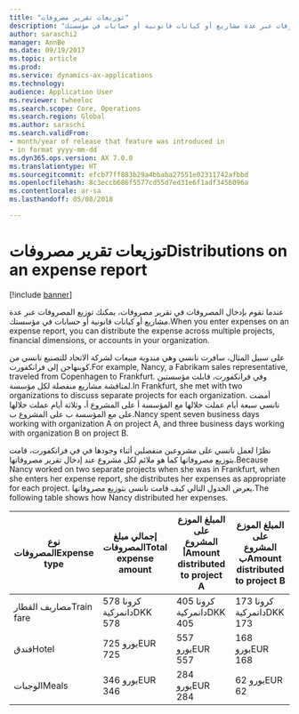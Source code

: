 ```yaml
---
title: "توزيعات تقرير مصروفات"
description: "عندما تقوم بإدخال المصروفات في تقرير مصروفات، يمكنك توزيع المصروفات عبر عدة مشاريع أو كيانات قانونية أو حسابات في مؤسستك."
author: saraschi2
manager: AnnBe
ms.date: 09/19/2017
ms.topic: article
ms.prod: 
ms.service: dynamics-ax-applications
ms.technology: 
audience: Application User
ms.reviewer: twheeloc
ms.search.scope: Core, Operations
ms.search.region: Global
ms.author: saraschi
ms.search.validFrom:
- month/year of release that feature was introduced in
- in format yyyy-mm-dd
ms.dyn365.ops.version: AX 7.0.0
ms.translationtype: HT
ms.sourcegitcommit: efcb77ff883b29a4bbaba27551e02311742afbbd
ms.openlocfilehash: 8c3eccb686f5577cd55d7ed31e6f1adf3456096a
ms.contentlocale: ar-sa
ms.lasthandoff: 05/08/2018

---
```


# <a name="distributions-on-an-expense-report"></a><span data-ttu-id="545c0-103">توزيعات تقرير مصروفات</span><span class="sxs-lookup"><span data-stu-id="545c0-103">Distributions on an expense report</span></span>

[!include [banner](../includes/banner.md)]

<span data-ttu-id="545c0-104"> عندما تقوم بإدخال المصروفات في تقرير مصروفات، يمكنك توزيع المصروفات عبر عدة مشاريع أو كيانات قانونية أو حسابات في مؤسستك.</span><span class="sxs-lookup"><span data-stu-id="545c0-104">When you enter expenses on an expense report, you can distribute the expense across multiple projects, financial dimensions, or accounts in your organization.</span></span>

<span data-ttu-id="545c0-105">على سبيل المثال، سافرت نانسي وهي مندوبة مبيعات لشركة الاتحاد للتصنيع‬ نانسي من كوبنهاجن إلى فرانكفورت.</span><span class="sxs-lookup"><span data-stu-id="545c0-105">For example, Nancy, a Fabrikam sales representative, traveled from Copenhagen to Frankfurt.</span></span> <span data-ttu-id="545c0-106">وفي فرانكفورت، قابلت مؤسستين لمناقشة مشاريع منفصلة لكل مؤسسة.</span><span class="sxs-lookup"><span data-stu-id="545c0-106">In Frankfurt, she met with two organizations to discuss separate projects for each organization.</span></span> <span data-ttu-id="545c0-107">أمضت نانسي سبعة أيام عملت خلالها مع المؤسسة أ على المشروع أ، وثلاثة أيام عملت خلالها على مع المؤسسة ب على المشروع ب.</span><span class="sxs-lookup"><span data-stu-id="545c0-107">Nancy spent seven business days working with organization A on project A, and three business days working with organization B on project B.</span></span>

<span data-ttu-id="545c0-108">نظرًا لعمل نانسي على مشروعين منفصلين أثناء وجودها في في فرانكفورت، قامت بتوزيع مصروفاتها كما هو ملائم لكل مشروع عند إدخال تقرير مصروفاتها.</span><span class="sxs-lookup"><span data-stu-id="545c0-108">Because Nancy worked on two separate projects when she was in Frankfurt, when she enters her expense report, she distributes her expenses as appropriate for each project.</span></span> <span data-ttu-id="545c0-109">يعرض الجدول التالي كيف قامت نانسي بتوزيع مصروفاتها.</span><span class="sxs-lookup"><span data-stu-id="545c0-109">The following table shows how Nancy distributed her expenses.</span></span>


| <span data-ttu-id="545c0-110"><strong>نوع المصروفات</strong></span><span class="sxs-lookup"><span data-stu-id="545c0-110"><strong>Expense type</strong></span></span> | <span data-ttu-id="545c0-111"><strong>إجمالي مبلغ المصروفات</strong></span><span class="sxs-lookup"><span data-stu-id="545c0-111"><strong>Total expense amount</strong></span></span> | <span data-ttu-id="545c0-112"><strong>المبلغ الموزع على المشروع أ</strong></span><span class="sxs-lookup"><span data-stu-id="545c0-112"><strong>Amount distributed to project A</strong></span></span> | <span data-ttu-id="545c0-113"><strong>المبلغ الموزع على المشروع ب</strong></span><span class="sxs-lookup"><span data-stu-id="545c0-113"><strong>Amount distributed to project B</strong></span></span> |
|-------------------------------|---------------------------------------|--------------------------------------------------|--------------------------------------------------|
|          <span data-ttu-id="545c0-114">مصاريف القطار</span><span class="sxs-lookup"><span data-stu-id="545c0-114">Train fare</span></span>           |                <span data-ttu-id="545c0-115">578 كرونا دانمركية</span><span class="sxs-lookup"><span data-stu-id="545c0-115">DKK 578</span></span>                |                     <span data-ttu-id="545c0-116">405 كرونا دانمركية</span><span class="sxs-lookup"><span data-stu-id="545c0-116">DKK 405</span></span>                      |                     <span data-ttu-id="545c0-117">173 كرونا دانمركية</span><span class="sxs-lookup"><span data-stu-id="545c0-117">DKK 173</span></span>                      |
|             <span data-ttu-id="545c0-118">فندق</span><span class="sxs-lookup"><span data-stu-id="545c0-118">Hotel</span></span>             |                <span data-ttu-id="545c0-119">725 يورو</span><span class="sxs-lookup"><span data-stu-id="545c0-119">EUR 725</span></span>                |                     <span data-ttu-id="545c0-120">557 يورو</span><span class="sxs-lookup"><span data-stu-id="545c0-120">EUR 557</span></span>                      |                     <span data-ttu-id="545c0-121">168 يورو</span><span class="sxs-lookup"><span data-stu-id="545c0-121">EUR 168</span></span>                      |
|             <span data-ttu-id="545c0-122">الوجبات</span><span class="sxs-lookup"><span data-stu-id="545c0-122">Meals</span></span>             |                <span data-ttu-id="545c0-123">346 يورو</span><span class="sxs-lookup"><span data-stu-id="545c0-123">EUR 346</span></span>                |                     <span data-ttu-id="545c0-124">284 يورو</span><span class="sxs-lookup"><span data-stu-id="545c0-124">EUR 284</span></span>                      |                      <span data-ttu-id="545c0-125">62 يورو</span><span class="sxs-lookup"><span data-stu-id="545c0-125">EUR 62</span></span>                      |


